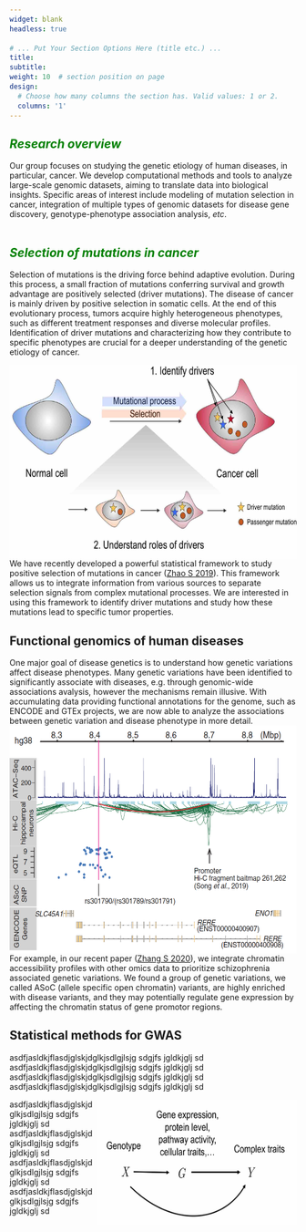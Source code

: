 ```yaml
---
widget: blank
headless: true

# ... Put Your Section Options Here (title etc.) ...
title:
subtitle:
weight: 10  # section position on page
design:
  # Choose how many columns the section has. Valid values: 1 or 2.
  columns: '1'
---
```


## <span style="color:green"> *Research overview* </span>
Our group focuses on studying the genetic etiology of human diseases, in particular, cancer.  We develop computational methods and tools to analyze large-scale genomic datasets, aiming to translate data into biological insights. Specific areas of interest include modeling of mutation selection in cancer,  integration of multiple types of genomic datasets for disease gene discovery, genotype-phenotype association analysis, *etc*.  
&nbsp;
&nbsp;

## <span style="color:green"> *Selection of mutations in cancer* </span>
Selection of mutations is the driving force behind adaptive evolution. During this process, a small fraction of mutations conferring survival and growth advantage are positively selected (driver mutations). The disease of cancer is mainly driven by positive selection in somatic cells. At the end of this evolutionary process, tumors acquire highly heterogeneous phenotypes, such as different treatment responses and diverse molecular profiles. Identification of driver mutations and characterizing how they contribute to specific phenotypes are crucial for a deeper understanding of the genetic etiology of cancer. 


<img align="right" width="600" height="340" caption="temp" src="cancer_selection.jpg">


We have recently developed a powerful statistical framework to study positive selection of mutations in cancer ([Zhao S 2019](https://www.nature.com/articles/s41467-019-11284-9)). This framework allows us to integrate information from various sources to separate selection signals from complex mutational processes. We are interested in using this framework to identify driver mutations and study how these mutations lead to specific tumor properties. 

## Functional genomics of human diseases

One major goal of disease genetics is to understand how genetic variations affect disease phenotypes. Many genetic variations have been identified to significantly associate with diseases, e.g. through genomic-wide associations avalysis, however the mechanisms remain illusive. With accumulating data providing functional annotations for the genome, such as ENCODE and GTEx projects, we are now able to analyze the associations between genetic variation and disease phenotype in more detail.
<img align="right" width="520" height="400" caption="temp" src="functional_genomics.png">

For example, in our recent paper ([Zhang S 2020](https://science.sciencemag.org/content/369/6503/561.abstract)), we integrate chromatin accessibility profiles with other omics data to prioritize schizophrenia associated genetic variations. We found a group of genetic variations, we called ASoC (allele specific open chromatin) variants, are highly enriched with disease variants, and they may potentially regulate gene expression by affecting the chromatin status of gene promotor regions.
&nbsp;
&nbsp;

## Statistical methods for GWAS
asdfjasldkjflasdjglskjdglkjsdlgjlsjg sdgjfs jgldkjglj sd
asdfjasldkjflasdjglskjdglkjsdlgjlsjg sdgjfs jgldkjglj sd
asdfjasldkjflasdjglskjdglkjsdlgjlsjg sdgjfs jgldkjglj sd
asdfjasldkjflasdjglskjdglkjsdlgjlsjg sdgjfs jgldkjglj sd

<img align="right" width="350" height="220" caption="temp" src= "causal-diagram.jpg">

asdfjasldkjflasdjglskjdglkjsdlgjlsjg sdgjfs jgldkjglj sd
asdfjasldkjflasdjglskjdglkjsdlgjlsjg sdgjfs jgldkjglj sd
asdfjasldkjflasdjglskjdglkjsdlgjlsjg sdgjfs jgldkjglj sd
asdfjasldkjflasdjglskjdglkjsdlgjlsjg sdgjfs jgldkjglj sd